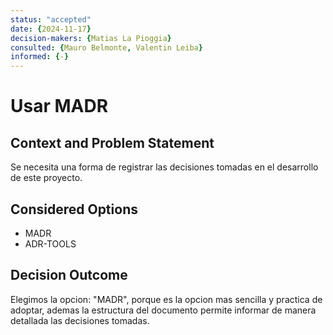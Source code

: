 ```yaml
---
status: "accepted"
date: {2024-11-17}
decision-makers: {Matias La Pioggia}
consulted: {Mauro Belmonte, Valentin Leiba}
informed: {-}
---
```


# Usar MADR

## Context and Problem Statement

Se necesita una forma de registrar las decisiones tomadas en el desarrollo de este proyecto.

## Considered Options

* MADR
* ADR-TOOLS

## Decision Outcome

Elegimos la opcion: "MADR", porque es la opcion mas sencilla y practica de adoptar, ademas la estructura del documento permite informar de manera detallada las decisiones tomadas.
